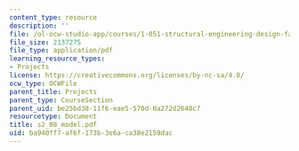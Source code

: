 ```yaml
---
content_type: resource
description: ''
file: /ol-ocw-studio-app/courses/1-051-structural-engineering-design-fall-2003/ba940ff7af6f173b3e6aca38e2159dac_s2_08_model.pdf
file_size: 2137275
file_type: application/pdf
learning_resource_types:
- Projects
license: https://creativecommons.org/licenses/by-nc-sa/4.0/
ocw_type: OCWFile
parent_title: Projects
parent_type: CourseSection
parent_uid: be25bd38-11f6-eae5-570d-0a272d2648c7
resourcetype: Document
title: s2_08_model.pdf
uid: ba940ff7-af6f-173b-3e6a-ca38e2159dac
---
```

